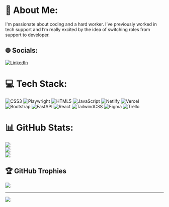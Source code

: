 # 💫 About Me:
 I'm passionate about coding and a hard worker. I’ve previously worked in tech support and I’m really excited by the idea of switching roles from support to developer.


## 🌐 Socials:
[![LinkedIn](https://img.shields.io/badge/LinkedIn-%230077B5.svg?logo=linkedin&logoColor=white)](https://linkedin.com/in/ahmadmg) 

# 💻 Tech Stack:
![CSS3](https://img.shields.io/badge/css3-%231572B6.svg?style=for-the-badge&logo=css3&logoColor=white) ![Playwright]([https://img.shields.io/badge/css3-%231572B6.svg?style=for-the-badge&logo=css3&logoColor=white](https://img.shields.io/static/v1?style=for-the-badge&message=Playwright&color=2EAD33&logo=Playwright&logoColor=FFFFFF&label=)) ![HTML5](https://img.shields.io/badge/html5-%23E34F26.svg?style=for-the-badge&logo=html5&logoColor=white) ![JavaScript](https://img.shields.io/badge/javascript-%23323330.svg?style=for-the-badge&logo=javascript&logoColor=%23F7DF1E) ![Netlify](https://img.shields.io/badge/netlify-%23000000.svg?style=for-the-badge&logo=netlify&logoColor=#00C7B7) ![Vercel](https://img.shields.io/badge/vercel-%23000000.svg?style=for-the-badge&logo=vercel&logoColor=white) ![Bootstrap](https://img.shields.io/badge/bootstrap-%23563D7C.svg?style=for-the-badge&logo=bootstrap&logoColor=white) ![FastAPI](https://img.shields.io/badge/FastAPI-005571?style=for-the-badge&logo=fastapi) ![React](https://img.shields.io/badge/react-%2320232a.svg?style=for-the-badge&logo=react&logoColor=%2361DAFB) ![TailwindCSS](https://img.shields.io/badge/tailwindcss-%2338B2AC.svg?style=for-the-badge&logo=tailwind-css&logoColor=white) 	![Figma](https://img.shields.io/badge/figma-%23F24E1E.svg?style=for-the-badge&logo=figma&logoColor=white) ![Trello](https://img.shields.io/badge/Trello-%23026AA7.svg?style=for-the-badge&logo=Trello&logoColor=white)
# 📊 GitHub Stats:
![](https://github-readme-stats.vercel.app/api?username=ahmadmg&theme=dark&hide_border=true&include_all_commits=true&count_private=true)<br/>
![](https://github-readme-streak-stats.herokuapp.com/?user=ahmadmg&theme=dark&hide_border=true)<br/>
![](https://github-readme-stats.vercel.app/api/top-langs/?username=ahmadmg&theme=dark&hide_border=true&include_all_commits=true&count_private=true&layout=compact)

## 🏆 GitHub Trophies
![](https://github-profile-trophy.vercel.app/?username=ahmadmg&theme=radical&no-frame=true&no-bg=true&margin-w=4)

---
[![](https://visitcount.itsvg.in/api?id=ahmadmg&icon=0&color=0)](https://visitcount.itsvg.in)

<!-- Proudly created with GPRM ( https://gprm.itsvg.in ) -->
